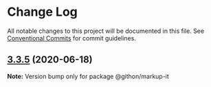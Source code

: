 # Change Log

All notable changes to this project will be documented in this file.
See [Conventional Commits](https://conventionalcommits.org) for commit guidelines.

## [3.3.5](https://github.com/GitbookIO/draft-markup/compare/v3.3.4...v3.3.5) (2020-06-18)

**Note:** Version bump only for package @githon/markup-it
